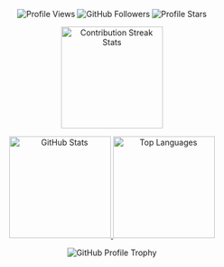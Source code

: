<p align="center">
  <img src="https://komarev.com/ghpvc/?username=SirLovi&color=brightgreen&style=flat" alt="Profile Views"/>
  <img src="https://img.shields.io/github/followers/SirLovi?label=Followers&style=flat&color=4AB097" alt="GitHub Followers"/>
  <img src="https://img.shields.io/github/stars/SirLovi?affiliations=OWNER%2CCOLLABORATOR&label=Profile%20Stars&style=flat&color=1f6feb" alt="Profile Stars"/>
</p>

<p align="center">
  <img src="https://github-readme-streak-stats.herokuapp.com?user=SirLovi&theme=oceanic-next&border_radius=5&mode=weekly&border=EBEBEB&currStreakNum=C9CACC&sideNums=C9CACC&currStreakLabel=FBFCFF&sideLabels=FBFCFF&background=1A2B34&ring=CFD359" alt="Contribution Streak Stats" height="180px"/>
</p>

<p align="center">
  <a href="https://github.com/SirLovi">
    <img src="https://github-readme-stats.vercel.app/api?username=SirLovi&show_icons=true&include_all_commits=true&count_private=true&&title_color=ffffff&text_color=c9cacc&icon_color=4AB097&bg_color=1A2B34" alt="GitHub Stats" height="180px"/>
  </a>
  <a href="https://github.com/SirLovi">
    <img src="https://github-readme-stats.vercel.app/api/top-langs/?username=SirLovi&layout=compact&card_width=320&langs_count=8&title_color=ffffff&text_color=c9cacc&icon_color=4AB097&bg_color=1A2B34" alt="Top Languages" height="180px"/>
  </a>
</p>

<p align="center">
  <img src="https://github-profile-trophy.vercel.app/?username=SirLovi&theme=onedark&row=1&margin-w=10" alt="GitHub Profile Trophy"/>
</p>
